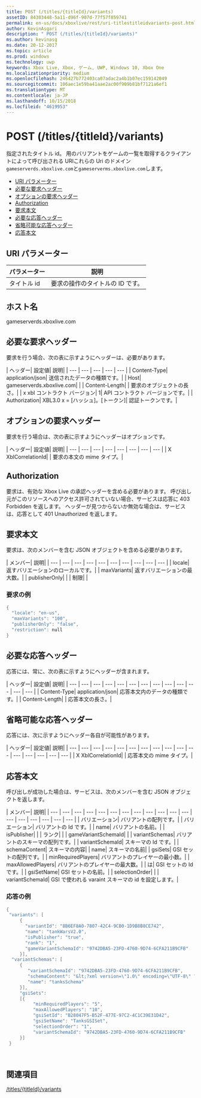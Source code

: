 ```yaml
---
title: POST (/titles/{titleId}/variants)
assetID: 84303448-5a11-d96f-907d-77f57f859741
permalink: en-us/docs/xboxlive/rest/uri-titlestitleidvariants-post.html
author: KevinAsgari
description: " POST (/titles/{titleId}/variants)"
ms.author: kevinasg
ms.date: 20-12-2017
ms.topic: article
ms.prod: windows
ms.technology: uwp
keywords: Xbox Live, Xbox, ゲーム, UWP, Windows 10, Xbox One
ms.localizationpriority: medium
ms.openlocfilehash: 246427b772403ca07adac2a4b1b07ec159142049
ms.sourcegitcommit: 106aec1e59ba41aae2ac00f909b81bf7121a6ef1
ms.translationtype: MT
ms.contentlocale: ja-JP
ms.lasthandoff: 10/15/2018
ms.locfileid: "4619953"
---
```

# <a name="post-titlestitleidvariants"></a>POST (/titles/{titleId}/variants)
指定されたタイトル id。 用のバリアントをゲームの一覧を取得するクライアントによって呼び出される URIこれらの Uri のドメイン`gameserverds.xboxlive.com`と`gameserverms.xboxlive.com`します。
 
  * [URI パラメーター](#ID4EZ)
  * [必要な要求ヘッダー](#ID4EIB)
  * [オプションの要求ヘッダー](#ID4EED)
  * [Authorization](#ID4E3D)
  * [要求本文](#ID4EEE)
  * [必要な応答ヘッダー](#ID4ELF)
  * [省略可能な応答ヘッダー](#ID4EMG)
  * [応答本文](#ID4EEH)
 
<a id="ID4EZ"></a>

 
## <a name="uri-parameters"></a>URI パラメーター
 
| パラメーター| 説明| 
| --- | --- | 
| タイトル id| 要求の操作のタイトルの ID です。| 
  
<a id="ID5EG"></a>

 
## <a name="host-name"></a>ホスト名

gameserverds.xboxlive.com
 
<a id="ID4EIB"></a>

 
## <a name="required-request-headers"></a>必要な要求ヘッダー
 
要求を行う場合、次の表に示すようにヘッダーは、必要があります。
 
| ヘッダー| 設定値| 説明| 
| --- | --- | --- | --- | --- | 
| Content-Type| application/json| 送信されたデータの種類です。| 
| Host| gameserverds.xboxlive.com|  | 
| Content-Length|  | 要求のオブジェクトの長さ。| 
| x xbl コントラクト バージョン| 1| API コントラクト バージョンです。| 
| Authorization| XBL3.0 x = [ハッシュ]。[トークン]| 認証トークンです。| 
  
<a id="ID4EED"></a>

 
## <a name="optional-request-headers"></a>オプションの要求ヘッダー
 
要求を行う場合は、次の表に示すようにヘッダーはオプションです。
 
| ヘッダー| 設定値| 説明| 
| --- | --- | --- | --- | --- | --- | --- | --- | 
| X XblCorrelationId|  | 要求の本文の mime タイプ。| 
  
<a id="ID4E3D"></a>

 
## <a name="authorization"></a>Authorization

要求は、有効な Xbox Live の承認ヘッダーを含める必要があります。 呼び出し元がこのリソースへのアクセス許可されていない場合、サービスは応答に 403 Forbidden を返します。 ヘッダーが見つからないか無効な場合は、サービスは、応答として 401 Unauthorized を返します。
 
<a id="ID4EEE"></a>

 
## <a name="request-body"></a>要求本文
 
要求は、次のメンバーを含む JSON オブジェクトを含める必要があります。
 
| メンバー| 説明| 
| --- | --- | --- | --- | --- | --- | --- | --- | --- | --- | 
| locale| 返すバリエーションのローカルです。| 
| maxVariants| 返すバリエーションの最大数。| 
| publisherOnly|  | 
| 制限|  | 
 
<a id="ID4EDF"></a>

 
### <a name="sample-request"></a>要求の例
 

```cpp
{
  "locale": "en-us",
  "maxVariants": "100",
  "publisherOnly": "false",
  "restriction": null
}

```

   
<a id="ID4ELF"></a>

 
## <a name="required-response-headers"></a>必要な応答ヘッダー
 
応答には、常に、次の表に示すようにヘッダーが含まれます。
 
| ヘッダー| 設定値| 説明| 
| --- | --- | --- | --- | --- | --- | --- | --- | --- | --- | --- | --- | --- | 
| Content-Type| application/json| 応答本文内のデータの種類です。| 
| Content-Length|  | 応答本文の長さ。| 
  
<a id="ID4EMG"></a>

 
## <a name="optional-response-headers"></a>省略可能な応答ヘッダー
 
応答には、次に示すようにヘッダー各自が可能性があります。
 
| ヘッダー| 設定値| 説明| 
| --- | --- | --- | --- | --- | --- | --- | --- | --- | --- | --- | --- | --- | --- | --- | --- | 
| X XblCorrelationId|  | 応答本文の mime タイプ。| 
  
<a id="ID4EEH"></a>

 
## <a name="response-body"></a>応答本文
 
呼び出しが成功した場合は、サービスは、次のメンバーを含む JSON オブジェクトを返します。
 
| メンバー| 説明| 
| --- | --- | --- | --- | --- | --- | --- | --- | --- | --- | --- | --- | --- | --- | --- | --- | --- | --- | 
| バリエーション| バリアントの配列です。| 
| バリエーション| バリアントの Id です。| 
| name| バリアントの名前。| 
| isPublisher|  | 
| ランク|  | 
| gameVariantSchemaId|  | 
| variantSchemas| バリアントのスキーマの配列です。| 
| variantSchemaId| スキーマの Id です。| 
| schemaContent| スキーマの内容| 
| name| スキーマの名前| 
| gsiSets| GSI セットの配列です。| 
| minRequiredPlayers| バリアントのプレイヤーの最小数。| 
| maxAllowedPlayers| バリアントのプレイヤーの最大数。| 
| は| GSI セットの Id です。| 
| gsiSetName| GSI セットの名前。| 
| selectionOrder|  | 
| variantSchemaId| GSI で使われる varaint スキーマの id を設定します。| 
 
<a id="ID4EYBAC"></a>

 
### <a name="sample-response"></a>応答の例
 

```cpp
{
 "variants": [
     { 
       "variantId": "8B6EF8A0-7807-42C4-9CB0-1D9B8B8CE742", 
       "name": "tankWarsV2.0",
       "isPublisher": "true",
       "rank": "1",
       "gameVariantSchemaId": "9742DBA5-23FD-4760-9D74-6CFA211B9CFB"
     }],
  "variantSchemas": [
     {
        "variantSchemaId": "9742DBA5-23FD-4760-9D74-6CFA211B9CFB",
        "schemaContent": "&lt;?xml version=\"1.0\" encoding=\"UTF-8\" ?>&lt;xs:schema xmlns:xs=\"http://www.w3.org/2001/XMLSchema\">&lt;xs:element name=\"root\">&lt;/xs:element>&lt;/xs:schema>"
        "name": "tanksSchema"
     }],
     "gsiSets":
     [{ 
          "minRequiredPlayers": "5", 
          "maxAllowedPlayers": "10", 
          "gsiSetId": "B28047F5-B52F-477E-97C2-4C1C39E31D42",
          "gsiSetName": "TanksGSISet",
          "selectionOrder": "1",
          "variantSchemaId": "9742DBA5-23FD-4760-9D74-6CFA211B9CFB"
     }]
 }

  

```

   
<a id="ID4ERCAC"></a>

 
## <a name="see-also"></a>関連項目
 [/titles/{titleId}/variants](uri-titlestitleidvariants.md)

  